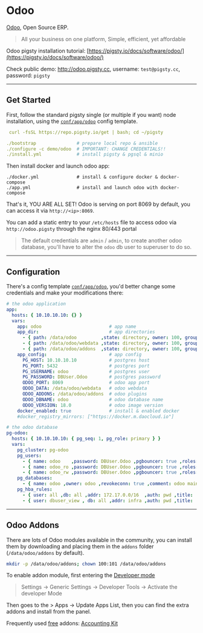 # Odoo

[Odoo](https://www.odoo.com/), Open Source ERP.

> All your business on one platform, Simple, efficient, yet affordable

Odoo pigsty installation tutorial: [https://pigsty.io/docs/software/odoo/](https://pigsty.io/docs/software/odoo/)

Check public demo: http://odoo.pigsty.cc, username: `test@pigsty.cc`, password: `pigsty`


--------

## Get Started

First, follow the standard pigsty single (or multiple if you want) node installation, using the [`conf/app/odoo`](https://github.com/Vonng/pigsty/blob/main/conf/app/odoo.yml) config template.

```yaml
 curl -fsSL https://repo.pigsty.io/get | bash; cd ~/pigsty

./bootstrap               # prepare local repo & ansible
./configure -c demo/odoo  # IMPORTANT: CHANGE CREDENTIALS!!
./install.yml             # install pigsty & pgsql & minio
```

Then install docker and launch odoo app:

```
./docker.yml              # install & configure docker & docker-compose
./app.yml                 # install and launch odoo with docker-compose
```

That's it, YOU ARE ALL SET! Odoo is serving on port 8069 by default, you can access it via `http://<ip>:8069`.

You can add a static entry to your `/etc/hosts` file to access odoo via `http://odoo.pigsty` through the nginx 80/443 portal

> The default credentials are `admin` / `admin`, to create another odoo database, you'll have to alter the `odoo` db user to superuser to do so.



--------

## Configuration

There's a config template [`conf/app/odoo`](https://github.com/Vonng/pigsty/blob/main/conf/app/odoo.yml), you'd better change some credentials and make your modifications there:

```yaml
# the odoo application
app:
  hosts: { 10.10.10.10: {} }
  vars:
    app: odoo                         # app name
    app_dir:                          # app directories
      - { path: /data/odoo         ,state: directory, owner: 100, group: 101 }
      - { path: /data/odoo/webdata ,state: directory, owner: 100, group: 101 }
      - { path: /data/odoo/addons  ,state: directory, owner: 100, group: 101 }
    app_config:                       # app config
      PG_HOST: 10.10.10.10            # postgres host
      PG_PORT: 5432                   # postgres port
      PG_USERNAME: odoo               # postgres user
      PG_PASSWORD: DBUser.Odoo        # postgres password
      ODOO_PORT: 8069                 # odoo app port
      ODOO_DATA: /data/odoo/webdata   # odoo webdata
      ODOO_ADDONS: /data/odoo/addons  # odoo plugins
      ODOO_DBNAME: odoo               # odoo database name
      ODOO_VERSION: 18.0              # odoo image version
    docker_enabled: true              # install & enabled docker
    #docker_registry_mirrors: ["https://docker.m.daocloud.io"]

# the odoo database
pg-odoo:
  hosts: { 10.10.10.10: { pg_seq: 1, pg_role: primary } }
  vars:
    pg_cluster: pg-odoo
    pg_users:
      - { name: odoo    ,password: DBUser.Odoo ,pgbouncer: true ,roles: [ dbrole_admin ] , createdb: true ,comment: admin user for odoo service }
      - { name: odoo_ro ,password: DBUser.Odoo ,pgbouncer: true ,roles: [ dbrole_readonly ]  ,comment: read only user for odoo service  }
      - { name: odoo_rw ,password: DBUser.Odoo ,pgbouncer: true ,roles: [ dbrole_readwrite ] ,comment: read write user for odoo service }
    pg_databases:
      - { name: odoo ,owner: odoo ,revokeconn: true ,comment: odoo main database  }
    pg_hba_rules:
      - { user: all ,db: all ,addr: 172.17.0.0/16  ,auth: pwd ,title: 'allow access from local docker network' }
      - { user: dbuser_view , db: all ,addr: infra ,auth: pwd ,title: 'allow grafana dashboard access cmdb from infra nodes' }
```



-------

## Odoo Addons

There are lots of Odoo modules available in the community, you can install them by downloading and placing them in the `addons` folder (`/data/odoo/addons` by default).

```bash
mkdir -p /data/odoo/addons; chown 100:101 /data/odoo/addons
```

To enable addon module, first entering the [Developer mode](https://www.odoo.com/documentation/18.0/applications/general/developer_mode.html)

> Settings -> Generic Settings -> Developer Tools -> Activate the developer Mode

Then goes to the > Apps -> Update Apps List, then you can find the extra addons and install from the panel.

Frequently used [free](https://apps.odoo.com/apps/modules/browse?order=Downloads) addons: [Accounting Kit](https://apps.odoo.com/apps/modules/18.0/base_accounting_kit/)
